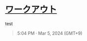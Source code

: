 # [ワークアウト](https://github.com/noraworld/github-actions-sandbox/issues/116)
test

> 5:04 PM · Mar 5, 2024 (GMT+9)
